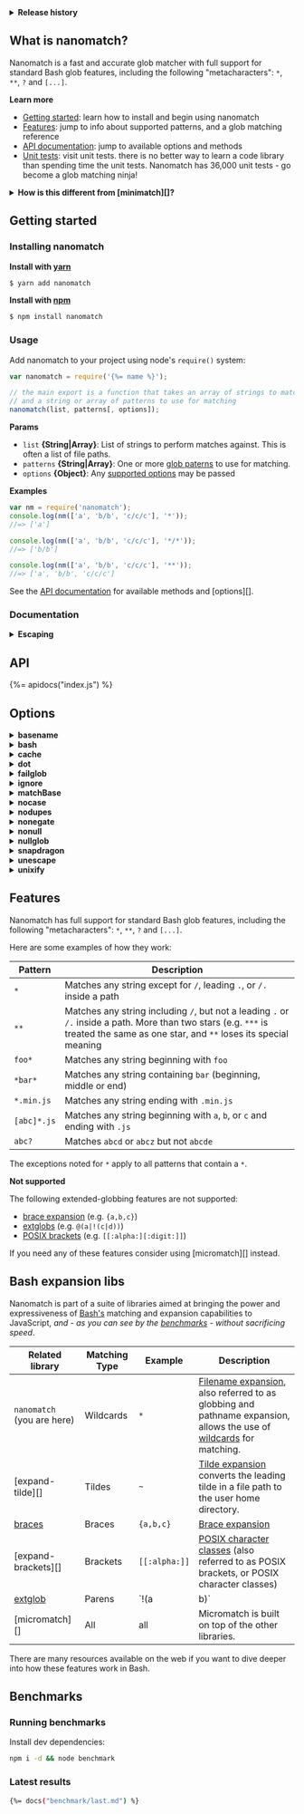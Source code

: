 <details>
  <summary><strong>Release history</strong></summary>

{%= changelog("changelog.md") %}

</details>


## What is nanomatch?

Nanomatch is a fast and accurate glob matcher with full support for standard Bash glob features, including the following "metacharacters": `*`, `**`, `?` and `[...]`. 

**Learn more**

- [Getting started](#getting-started): learn how to install and begin using nanomatch
- [Features](#features): jump to info about supported patterns, and a glob matching reference
- [API documentation](#api): jump to available options and methods
- [Unit tests](test): visit unit tests. there is no better way to learn a code library than spending time the unit tests. Nanomatch has 36,000 unit tests - go become a glob matching ninja!

<details>
  <summary><strong>How is this different from [minimatch][]?</strong></summary>

**Speed and accuracy**

Nanomatch uses [snapdragon][] for parsing and compiling globs, which results in:

- Granular control over the entire conversion process in a way that is easy to understand, reason about, and customize.
- Much greater accuracy than minimatch. In fact, nanomatch passes _all of the spec tests_ from bash, including some that bash still fails. However, since there is no real specification for globs, if you encounter a pattern that yields unexpected match results [after researching previous issues](../../issues), [please let us know](../../issues/new).
- Faster matching, from a combination of optimized glob patterns and (optional) caching.

**Basic globbing only**

Nanomatch supports [basic globbing only](#features), which is limited to `*`, `**`, `?` and regex-like brackets. 

If you need support for the other [bash "expansion" types](#bash-expansion-libs) (in addition to the wildcard matching provided by nanomatch), consider using [micromatch][] instead. _(micromatch >=3.0.0  uses the nanomatch parser and compiler for basic glob matching)_

</details>


## Getting started

### Installing nanomatch

**Install with [yarn](https://yarnpkg.com/)**

```sh
$ yarn add nanomatch
```

**Install with [npm](https://npmjs.com)**

```sh
$ npm install nanomatch
```

### Usage

Add nanomatch to your project using node's `require()` system:

```js
var nanomatch = require('{%= name %}');

// the main export is a function that takes an array of strings to match
// and a string or array of patterns to use for matching
nanomatch(list, patterns[, options]);
```

**Params**

- `list` **{String|Array}**: List of strings to perform matches against. This is often a list of file paths.
- `patterns` **{String|Array}**: One or more [glob paterns](#features) to use for matching.
- `options` **{Object}**: Any [supported options](#options) may be passed

**Examples**

```js
var nm = require('nanomatch');
console.log(nm(['a', 'b/b', 'c/c/c'], '*'));
//=> ['a']

console.log(nm(['a', 'b/b', 'c/c/c'], '*/*'));
//=> ['b/b']

console.log(nm(['a', 'b/b', 'c/c/c'], '**'));
//=> ['a', 'b/b', 'c/c/c']
```

See the [API documentation](#api) for available methods and [options][].

### Documentation

<details>
<summary><strong>Escaping</strong></summary>

Backslashes and quotes can be used to escape characters, forcing nanomatch to regard those characters as a literal characters. 

**Backslashes**

Use backslashes to escape single characters. For example, the following pattern would match `foo/` folled by a literal `*`, followed by zero or more of any characters besides `/`, followed by `/bar`.

```js
'foo/\**/bar'
```

**Quoted strings**

Use single or double quotes to escape sequences of characters. For example, the following patterns would match `foo/**/bar` exactly:

```js
'foo/"**"/bar'
"foo/'**'/bar"
```

</details>

## API

{%= apidocs("index.js") %}

## Options

<details>
<summary><strong>basename</strong></summary>

### options.basename

Allow glob patterns without slashes to match a file path based on its basename. Same behavior as [minimatch][] option `matchBase`.

Type: `Boolean`

Default: `false`

**Example**

```js
nm(['a/b.js', 'a/c.md'], '*.js');
//=> []

nm(['a/b.js', 'a/c.md'], '*.js', {matchBase: true});
//=> ['a/b.js']
```

</details>

<details>
<summary><strong>bash</strong></summary>

### options.bash

Enabled by default, this option enforces bash-like behavior with stars immediately following a bracket expression. Bash bracket expressions are similar to regex character classes, but unlike regex, a star following a bracket expression **does not repeat the bracketed characters**. Instead, the star is treated the same as an other star.

Type: `Boolean`

Default: `true` 

**Example**

```js
var files = ['abc', 'ajz'];
console.log(nm(files, '[a-c]*'));
//=> ['abc', 'ajz']

console.log(nm(files, '[a-c]*', {bash: false}));
```

</details>

<details>
<summary><strong>cache</strong></summary>

### options.cache

Disable regex and function memoization. 

Type: `Boolean`

Default: `undefined`


</details>

<details>
<summary><strong>dot</strong></summary>

### options.dot

Match dotfiles. Same behavior as [minimatch][] option `dot`.

Type: `Boolean`

Default: `false`


</details>

<details>
<summary><strong>failglob</strong></summary>

### options.failglob

Similar to the `--failglob` behavior in Bash, throws an error when no matches are found.

Type: `Boolean`

Default: `undefined`


</details>

<details>
<summary><strong>ignore</strong></summary>

### options.ignore

String or array of glob patterns to match files to ignore.

Type: `String|Array`

Default: `undefined`


</details>

<details>
<summary><strong>matchBase</strong></summary>

### options.matchBase

Alias for [options.basename](#options-basename).


</details>

<details>
<summary><strong>nocase</strong></summary>

### options.nocase

Use a case-insensitive regex for matching files. Same behavior as [minimatch][].

Type: `Boolean`

Default: `undefined`


</details>

<details>
<summary><strong>nodupes</strong></summary>

### options.nodupes

Remove duplicate elements from the result array.

Type: `Boolean`

Default: `undefined`

**Example**

Example of using the `unescape` and `nodupes` options together:

```js
nm.match(['a/b/c', 'a/b/c'], 'a/b/c');
//=> ['a/b/c', 'a/b/c']

nm.match(['a/b/c', 'a/b/c'], 'a/b/c', {nodupes: true});
//=> ['abc']
```

</details>

<details>
<summary><strong>nonegate</strong></summary>

### options.nonegate

Disallow negation (`!`) patterns, and treat leading `!` as a literal character to match.

Type: `Boolean`

Default: `undefined`


</details>

<details>
<summary><strong>nonull</strong></summary>

### options.nonull

Alias for [options.nullglob](#options-nullglob).


</details>

<details>
<summary><strong>nullglob</strong></summary>

### options.nullglob

If `true`, when no matches are found the actual (arrayified) glob pattern is returned instead of an empty array. Same behavior as [minimatch][] option `nonull`.

Type: `Boolean`

Default: `undefined`


</details>

<details>
<summary><strong>snapdragon</strong></summary>

### options.snapdragon

Pass your own instance of [snapdragon][] to customize parsers or compilers.

Type: `Object`

Default: `undefined`


</details>

<details>
<summary><strong>unescape</strong></summary>

### options.unescape

Remove backslashes from returned matches.

Type: `Boolean`

Default: `undefined`

**Example**

In this example we want to match a literal `*`:

```js
nm.match(['abc', 'a\\*c'], 'a\\*c');
//=> ['a\\*c']

nm.match(['abc', 'a\\*c'], 'a\\*c', {unescape: true});
//=> ['a*c']
```

</details>

<details>
<summary><strong>unixify</strong></summary>

### options.unixify

Convert path separators on returned files to posix/unix-style forward slashes.

Type: `Boolean`

Default: `true`

**Example**

```js
nm.match(['a\\b\\c'], 'a/**');
//=> ['a/b/c']

nm.match(['a\\b\\c'], {unixify: false});
//=> ['a\\b\\c']
```

</details>

## Features

Nanomatch has full support for standard Bash glob features, including the following "metacharacters": `*`, `**`, `?` and `[...]`.

Here are some examples of how they work:

| **Pattern** | **Description** |
| --- | --- |
| `*`         | Matches any string except for `/`, leading `.`, or `/.` inside a path  |
| `**`        | Matches any string including `/`, but not a leading `.` or `/.` inside a path. More than two stars (e.g. `***` is treated the same as one star, and `**` loses its special meaning | when it's not the only thing in a path segment, per Bash specifications) |
| `foo*`      | Matches any string beginning with `foo` |
| `*bar*`     | Matches any string containing `bar` (beginning, middle or end) |
| `*.min.js`  | Matches any string ending with `.min.js` |
| `[abc]*.js` | Matches any string beginning with `a`, `b`, or `c` and ending with `.js` |
| `abc?`      | Matches `abcd` or `abcz` but not `abcde` |

The exceptions noted for `*` apply to all patterns that contain a `*`.

**Not supported**

The following extended-globbing features are not supported:

- [brace expansion][braces] (e.g. `{a,b,c}`)
- [extglobs][extglob] (e.g. `@(a|!(c|d))`)
- [POSIX brackets][brackets] (e.g. `[[:alpha:][:digit:]]`)

If you need any of these features consider using [micromatch][] instead.

## Bash expansion libs

Nanomatch is part of a suite of libraries aimed at bringing the power and expressiveness of [Bash's][bash] matching and expansion capabilities to JavaScript, _and - as you can see by the [benchmarks](#benchmarks) - without sacrificing speed_.

| **Related library** | **Matching Type** | **Example** | **Description** |
| --- | --- | --- | --- |
| `nanomatch` (you are here) | Wildcards  | `*`     | [Filename expansion][bash-globs], also referred to as globbing and pathname expansion, allows the use of [wildcards](#features) for matching.  |
| [expand-tilde][]     | Tildes     | `~`           | [Tilde expansion][bash-tilde] converts the leading tilde in a file path to the user home directory. |
| [braces][]           | Braces     | `{a,b,c}`     | [Brace expansion][bash-braces] |
| [expand-brackets][]  | Brackets   | `[[:alpha:]]` | [POSIX character classes][bash-brackets] (also referred to as POSIX brackets, or POSIX character classes) |
| [extglob][]          | Parens     | `!(a|b)`      | [Extglobs][bash-extglobs] |
| [micromatch][]       | All        | all           | Micromatch is built on top of the other libraries. |

There are many resources available on the web if you want to dive deeper into how these features work in Bash.

## Benchmarks

### Running benchmarks

Install dev dependencies:

```bash
npm i -d && node benchmark
```

### Latest results

```bash
{%= docs("benchmark/last.md") %}
```


[bash]: https://www.gnu.org/software/bash/
[bash-braces]: https://www.gnu.org/software/bash/manual/html_node/Brace-Expansion.html
[bash-brackets]: https://www.gnu.org/software/grep/manual/html_node/Character-Classes-and-Bracket-Expressions.html
[bash-extglobs]: https://www.gnu.org/software/bash/manual/html_node/Pattern-Matching.html#Pattern-Matching
[bash-globs]: https://www.gnu.org/software/bash/manual/html_node/Filename-Expansion.html#Filename-Expansion
[bash-tilde]: https://www.gnu.org/software/bash/manual/html_node/Tilde-Expansion.html#Tilde-Expansion
[regex]: http://www.regular-expressions.info/

[tilde]: https://github.com/jonschlinkert/expand-tilde
[brackets]: https://github.com/jonschlinkert/expand-brackets
[extglob]: https://github.com/jonschlinkert/extglob
[braces]: https://github.com/jonschlinkert/braces
